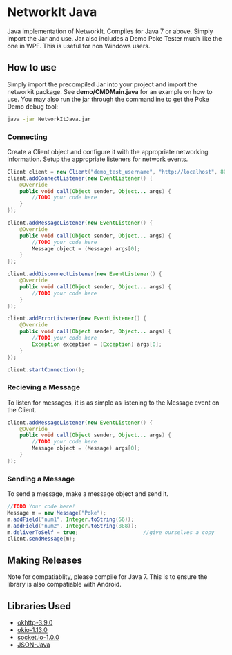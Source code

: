# NetworkIt Java

Java implementation of NetworkIt. Compiles for Java 7 or above. Simply import the Jar and use. Jar also includes a Demo Poke Tester much like the one in WPF. This is useful for non Windows users.

## How to use
Simply import the precompiled Jar into your project and import the networkit package. See **demo/CMDMain.java** for an example on how to use. You may also run the jar through the commandline to get the Poke Demo debug tool:

```bash
java -jar NetworkItJava.jar
```

### Connecting
Create a Client object and configure it with the appropriate networking information. Setup the appropriate listeners for network events.

```Java
Client client = new Client("demo_test_username", "http://localhost", 8000);
client.addConnectListener(new EventListener() {
    @Override
    public void call(Object sender, Object... args) {
        //TODO your code here
    }
});

client.addMessageListener(new EventListener() {
    @Override
    public void call(Object sender, Object... args) {
        //TODO your code here
        Message object = (Message) args[0];
    }
});

client.addDisconnectListener(new EventListener() {
    @Override
    public void call(Object sender, Object... args) {
        //TODO your code here
    }
});

client.addErrorListener(new EventListener() {
    @Override
    public void call(Object sender, Object... args) {
        //TODO your code here
        Exception exception = (Exception) args[0];
    }
});

client.startConnection();
```

### Recieving a Message
To listen for messages, it is as simple as listening to the Message event on the Client.
```Java
client.addMessageListener(new EventListener() {
    @Override
    public void call(Object sender, Object... args) {
        //TODO your code here
        Message object = (Message) args[0];
    }
});
```

### Sending a Message
To send a message, make a message object and send it.

```Java
//TODO Your code here!
Message m = new Message("Poke");
m.addField("num1", Integer.toString(66));
m.addField("num2", Integer.toString(888));
m.deliverToSelf = true;						//give ourselves a copy
client.sendMessage(m);
```


## Making Releases
Note for compatiablity, please compile for Java 7. This is to ensure the library is also compatiable with Android.


## Libraries Used
* [okhttp-3.9.0](https://github.com/square/okhttp)
* [okio-1.13.0](https://github.com/square/okio)
* [socket.io-1.0.0](https://github.com/socketio/socket.io-client-java)
* [JSON-Java](https://github.com/stleary/JSON-java)
